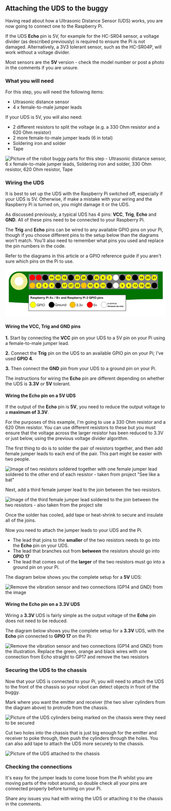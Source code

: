 [comment]: # (
Is this step open? Y/N
If so, short description of this step:
Related links:
Related files:
)

## Attaching the UDS to the buggy

Having read about how a Ultrasonic Distance Sensor (UDS) works, you are now going to connect one to the Raspberry Pi.

If the UDS **Echo** pin is 5V, for example for the HC-SR04 sensor, a voltage divider (as described previously) is required to ensure the Pi is not damaged. Alternatively, a 3V3 tolerant sensor, such as the HC-SR04P, will work without a voltage divider.

Most sensors are the **5V** version - check the model number or post a photo in the comments if you are unsure.

### What you will need

For this step, you will need the following items:

+ Ultrasonic distance sensor
+ 4 x female-to-male jumper leads

If your UDS is 5V, you will also need:

+ 2 different resistors to split the voltage (e.g. a 330 Ohm resistor and a 620 Ohm resistor)
+ 2 more female-to-male jumper leads (6 in total)
+ Soldering iron and solder
+ Tape

![Picture of the robot buggy parts for this step - Ultrasonic distance sensor, 6 x female-to-male jumper leads, Soldering iron and solder, 330 Ohm resistor, 620 Ohm resistor, Tape](images/2_7-parts-for-the-UDS)

### Wiring the UDS

It is best to set up the UDS with the Raspberry Pi switched off, especially if your UDS is 5V. Otherwise, if make a mistake with your wiring and the Raspberry Pi is turned on, you might damage it or the UDS.

As discussed previously, a typical UDS has 4 pins: **VCC**, **Trig**, **Echo** and **GND**. All of these pins need to be connected to your Raspberry Pi.

The **Trig** and **Echo** pins can be wired to any available GPIO pins on your Pi, though if you choose different pins to the setup below than the diagrams won't match. You'll also need to remember what pins you used and replace the pin numbers in the code.

Refer to the diagrams in this article or a GPIO reference guide if you aren't sure which pins on the Pi to use.

![The layout of the GPIO pins on a 40 pin Raspberry Pi using GPIO numbering, which can be used as a reference guide](images/1_4-gpio-numbers-raspberry-pi-40-pin-header.png)

#### Wiring the VCC, Trig and GND pins

**1.** Start by connecting the **VCC** pin on your UDS to a 5V pin on your Pi using a female-to-male jumper lead.

**2.** Connect the **Trig** pin on the UDS to an available GPIO pin on your Pi; I've used **GPIO 4**.

**3.** Then connect the **GND** pin from your UDS to a ground pin on your Pi.

The instructions for wiring the **Echo** pin are different depending on whether the UDS is **3.3V** or **5V** tolerant.

#### Wiring the Echo pin on a 5V UDS

If the output of the **Echo** pin is **5V**, you need to reduce the output voltage to a **maximum of 3.3V**.

For the purposes of this example, I'm going to use a 330 Ohm resistor and a 620 Ohm resistor. You can use different resistors to these but you must ensure that the voltage across the larger resistor has been reduced to 3.3V or just below, using the previous voltage divider algorithm.

The first thing to do is to solder the pair of resistors together, and then add female jumper leads to each end of the pair. This part might be easier with two people.

![Image of two resistors soldered together with one female jumper lead soldered to the other end of each resistor - taken from project "See like a bat"](https://projects-static.raspberrypi.org/projects/see-like-a-bat/88c95cc4c253c700132e4c26f23373c277241549/en/images/joined_resistors.jpg)

Next, add a third female jumper lead to the join between the two resistors.

![Image of the third female jumper lead soldered to the join between the two resistors - also taken from the project site](https://projects-static.raspberrypi.org/projects/see-like-a-bat/88c95cc4c253c700132e4c26f23373c277241549/en/images/t_join.jpg)

Once the solder has cooled, add tape or heat-shrink to secure and insulate all of the joins.

Now you need to attach the jumper leads to your UDS and the Pi.

+ The lead that joins to the **smaller** of the two resistors needs to go into the **Echo** pin on your UDS.
+ The lead that branches out from **between** the resistors should go into **GPIO 17**
+ The lead that comes out of the **larger** of the two resistors must go into a ground pin on your Pi.

The diagram below shows you the complete setup for a **5V** UDS:

![Remove the vibration sensor and two connections (GP14 and GND) from the image](https://projects-static.raspberrypi.org/projects/see-like-a-bat/88c95cc4c253c700132e4c26f23373c277241549/en/images/See_Like_A_Bat_Diagram_7.png)

#### Wiring the Echo pin on a 3.3V UDS

Wiring a **3.3V** UDS is fairly simple as the output voltage of the **Echo** pin does not need to be reduced.

The diagram below shows you the complete setup for a **3.3V** UDS, with the **Echo** pin connected to **GPIO 17** on the Pi:

![Remove the vibration sensor and two connections (GP14 and GND) from the illustration. Replace the green, orange and black wires with one connection from Echo straight to GP17 and remove the two resistors](https://projects-static.raspberrypi.org/projects/see-like-a-bat/88c95cc4c253c700132e4c26f23373c277241549/en/images/See_Like_A_Bat_Diagram_7.png)

### Securing the UDS to the chassis

Now that your UDS is connected to your Pi, you will need to attach the UDS to the front of the chassis so your robot can detect objects in front of the buggy.  

Mark where you want the emitter and receiver (the two silver cylinders from the diagram above) to protrude from the chassis.

![Picture of the UDS cylinders being marked on the chassis were they need to be secured](images/2_7-marking-UDS-on-the-chassis)

Cut two holes into the chassis that is just big enough for the emitter and receiver to poke through, then push the cylinders through the holes. You can also add tape to attach the UDS more securely to the chassis.

![Picture of the UDS attached to the chassis](images/2_7-UDS-attached-to-chassis)

### Checking the connections

It's easy for the jumper leads to come loose from the Pi whilst you are moving parts of the robot around, so double check all your pins are connected properly before turning on your Pi.

Share any issues you had with wiring the UDS or attaching it to the chassis in the comments.
